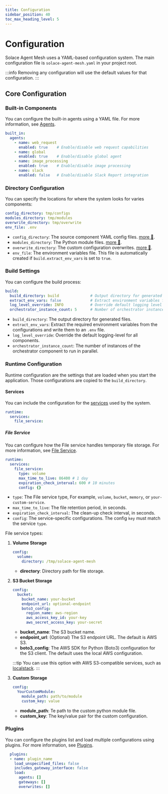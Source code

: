 ```yaml
---
title: Configuration
sidebar_position: 40
toc_max_heading_level: 5
---
```


# Configuration

Solace Agent Mesh uses a YAML-based configuration system. The main configuration file is `solace-agent-mesh.yaml` in your project root. 

:::info
Removing any configuration will use the default values for that configuration.
:::

## Core Configuration

### Built-in Components

You can configure the built-in agents using a YAML file. For more information, see [Agents](../concepts/agents.md#built-in-agents).

```yaml
built_in:
  agents:
    - name: web_request
      enabled: true    # Enable/disable web request capabilities
    - name: global
      enabled: true    # Enable/disable global agent
    - name: image_processing
      enabled: true    # Enable/disable image processing
    - name: slack
      enabled: false   # Enable/disable Slack Report integration
```

### Directory Configuration

You can specify the locations for where the system looks for varies components:

```yaml
config_directory: tmp/configs
modules_directory: tmp/modules 
overwrite_directory: tmp/overwrite
env_file: .env
```

- `config_directory`: The source component YAML config files. [more 🔗](../user-guide/structure.md).
- `modules_directory`: The Python module files. [more 🔗](../user-guide/structure.md).
- `overwrite_directory`: The custom configuration overwrites. [more 🔗](../user-guide/advanced/overwrites.md).
- `env_file`: The environment variables file. This file is automatically created if `build.extract_env_vars` is set to `true`.

### Build Settings

You can configure the build process:

```yaml
build:
  build_directory: build              # Output directory for generated files
  extract_env_vars: false             # Extract environment variables from configs
  log_level_override: INFO            # Override default logging level
  orchestrator_instance_count: 5      # Number of orchestrator instances
```

- `build_directory`: The output directory for generated files.
- `extract_env_vars`: Extract the required environment variables from the configurations and write them to an `.env` file.
- `log_level_override`: Override the default logging-level for all components.
- `orchestrator_instance_count`: The number of instances of the orchestrator component to run in parallel.

### Runtime Configuration

Runtime configuration are the settings that are loaded when you start the application. Those configurations are copied to the `build_directory`.

#### Services

You can include the configuration for the [services](../concepts/services.md) used by the system.

```yaml
runtime:
  services:
    file_service:
```

##### File Service

You can configure how the File service handles temporary file storage. For more information, see [File Service](../user-guide/advanced/services/file-service.md).

```yaml
runtime:
  services:
    file_service:
      type: volume
      max_time_to_live: 86400 # 1 day
      expiration_check_interval: 600 # 10 minutes
      config: {}
```

- `type`: The File service type, For example, `volume`, `bucket`, `memory`, or `your-custom-service`.
- `max_time_to_live`: The file retention period, in seconds.
- `expiration_check_interval`: The clean-up check interval, in seconds.
- `config`: The service-specific configurations. The config `key` must match the service `type`.

File service types:

1. **Volume Storage**
   ```yaml
   config:
     volume:
       directory: /tmp/solace-agent-mesh
   ```

   - **directory**: Directory path for file storage.

2. **S3 Bucket Storage**
   ```yaml
   config:
     bucket:
       bucket_name: your-bucket
       endpoint_url: optional-endpoint
       boto3_config:
         region_name: aws-region
         aws_access_key_id: your-key
         aws_secret_access_key: your-secret
   ```
    - **bucket_name**: The S3 bucket name.
    - **endpoint_url**: (Optional) The S3 endpoint URL. The default is AWS S3.
    - **boto3_config**: The AWS SDK for Python (Boto3) configuration for the S3 client. The default uses the local AWS configuration.

    :::tip
    You can use this option with AWS S3-compatible services, such as [localstack](http://localstack.cloud/).
    :::

3. **Custom Storage**
   ```yaml
   config:
     YourCustomModule:
       module_path: path/to/module
       custom_key: value
   ```
    - **module_path**: Te path to the custom python module file.
    - **custom_key**: The key/value pair for the custom configuration.

### Plugins

You can configure the plugins list and load multiple configurations using plugins. For more information, see [Plugins](../concepts/plugins/index.md).

```yaml
  plugins:
  - name: plugin_name
    load_unspecified_files: false
    includes_gateway_interface: false
    load:
      agents: []
      gateways: []
      overwrites: []
```
